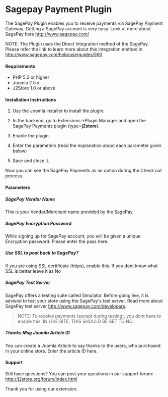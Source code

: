 # Sagepay Payment Plugin

The SagePay Plugin enables you to receive payments via SagePay Payment Gateway. Getting a SagePay account is very easy. Look at more about SagePay here http://www.sagepay.com/

NOTE: The Plugin uses the Direct Integration method of the SagePay. Please refer the link to learn more about this integration method in  http://www.sagepay.com/help/userguides/590 

#### Requirements
* PHP 5.2 or higher
* Joomla 2.5.x
* J2Store 1.0 or above 

#### Installation Instructions 

1. Use the Joomla installer to install the plugin. 

2. In the backend, go to Extensions->Plugin Manager and open the SagePay Payments plugin (type=**j2store**). 

3. Enable the plugin 

4. Enter the parameters (read the explanation about each parameter given below) 

5. Save and close it. 

Now you can see the SagePay Payments as an option during the Check out process. 

#### Parameters

##### SagePay Vendor Name
This is your  Vendor/Merchant name provided by the SagePay

##### SagePay Encryption Password
While signing up for SagePay account, you will be given a unique Encryption password. Please enter the pass here.

##### Use SSL to post back to SagePay?
If you are using SSL certificate (https), enable this. If you dont know what SSL is better leave it as No 

##### SagePay Test Server
SagePay offers a testing suite called Simulator. Before going live, it is advised to test your store using the SagePay's test server. Read more about SagePay test server http://www.sagepay.com/developers. 

>NOTE: To receive payments (except during testing), you dont have to enable this. IN LIVE SITE, THIS SHOULD BE SET TO NO. 

##### Thanks Msg Joomla Article ID
You can create a Joomla Article to say thanks to the users, who purchased in your online store. Enter the article ID here.

#### Support
Still have questions? You can post your questions in our support forum: http://j2store.org/forum/index.html

Thank you for using our extension.












